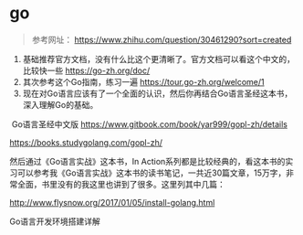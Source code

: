 # go









> 参考网址：  https://www.zhihu.com/question/30461290?sort=created

1. 基础推荐官方文档，没有什么比这个更清晰了。官方文档可以看这个中文的，比较快一些 https://go-zh.org/doc/
2. 其次参考这个Go指南，练习一遍 https://tour.go-zh.org/welcome/1
3. 现在对Go语言应该有了一个全面的认识，然后你再结合Go语言圣经这本书，深入理解Go的基础。

​    Go语言圣经中文版 https://www.gitbook.com/book/yar999/gopl-zh/details

https://books.studygolang.com/gopl-zh/

然后通过《Go语言实战》这本书，In Action系列都是比较经典的，看这本书的实习可以参考我《Go语言实战》这本书的读书笔记，一共近30篇文章，15万字，非常全面，书里没有的我这里也讲到了很多。这里列其中几篇：


http://www.flysnow.org/2017/01/05/install-golang.html

Go语言开发环境搭建详解



